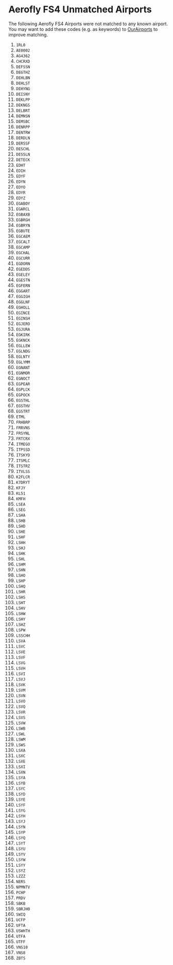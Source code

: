 # Aerofly FS4 Unmatched Airports

The following Aerofly FS4 Airports were not matched to any known airport. You may want to add these codes (e.g. as keywords) to [OurAirports](https://ourairports.com/) to improve matching.

1. `1RL0`
1. `AE0002`
1. `AG4362`
1. `CHCRXD`
1. `DEFSSN`
1. `DEGTHZ`
1. `DEHLBN`
1. `DEHLST`
1. `DEHYNG`
1. `DEISNY`
1. `DEKLPP`
1. `DEKNGS`
1. `DELBRT`
1. `DEMNSN`
1. `DEMSBC`
1. `DENRPP`
1. `DENTRW`
1. `DERDLN`
1. `DERSSF`
1. `DESCHL`
1. `DESSLN`
1. `DETECK`
1. `EDHT`
1. `EDIH`
1. `EDYF`
1. `EDYN`
1. `EDYO`
1. `EDYR`
1. `EDYZ`
1. `EGABOY`
1. `EGARCL`
1. `EGBAXB`
1. `EGBRGH`
1. `EGBRYN`
1. `EGBUTE`
1. `EGCAEM`
1. `EGCALT`
1. `EGCAMP`
1. `EGCHAL`
1. `EGCURR`
1. `EGDORN`
1. `EGEDDS`
1. `EGELEY`
1. `EGESTN`
1. `EGFERN`
1. `EGGART`
1. `EGGIGH`
1. `EGGLNF`
1. `EGHOLL`
1. `EGINCE`
1. `EGINSH`
1. `EGJERO`
1. `EGJURA`
1. `EGKIRK`
1. `EGKNCK`
1. `EGLLEW`
1. `EGLNDG`
1. `EGLNTY`
1. `EGLYMM`
1. `EGNANT`
1. `EGNMOR`
1. `EGNOCT`
1. `EGPEAR`
1. `EGPLCK`
1. `EGPOCK`
1. `EGSTHL`
1. `EGSTHV`
1. `EGSTRT`
1. `ETML`
1. `FRHBRP`
1. `FRRVNS`
1. `FRSYNL`
1. `FRTCRX`
1. `ITMEGO`
1. `ITPSSD`
1. `ITSKYD`
1. `ITSMLC`
1. `ITSTRZ`
1. `ITVLSS`
1. `K2FLCR`
1. `K7DRYT`
1. `KFJY`
1. `KL51`
1. `KMFH`
1. `LSEA`
1. `LSEG`
1. `LSHA`
1. `LSHB`
1. `LSHD`
1. `LSHE`
1. `LSHF`
1. `LSHH`
1. `LSHJ`
1. `LSHK`
1. `LSHL`
1. `LSHM`
1. `LSHN`
1. `LSHO`
1. `LSHP`
1. `LSHQ`
1. `LSHR`
1. `LSHS`
1. `LSHT`
1. `LSHV`
1. `LSHW`
1. `LSHY`
1. `LSHZ`
1. `LSPW`
1. `LSSCHH`
1. `LSVA`
1. `LSVC`
1. `LSVE`
1. `LSVF`
1. `LSVG`
1. `LSVH`
1. `LSVI`
1. `LSVJ`
1. `LSVK`
1. `LSVM`
1. `LSVN`
1. `LSVO`
1. `LSVQ`
1. `LSVR`
1. `LSVS`
1. `LSVW`
1. `LSWB`
1. `LSWL`
1. `LSWM`
1. `LSWS`
1. `LSXA`
1. `LSXC`
1. `LSXE`
1. `LSXI`
1. `LSXN`
1. `LSYA`
1. `LSYB`
1. `LSYC`
1. `LSYD`
1. `LSYE`
1. `LSYF`
1. `LSYG`
1. `LSYH`
1. `LSYJ`
1. `LSYN`
1. `LSYP`
1. `LSYQ`
1. `LSYT`
1. `LSYU`
1. `LSYV`
1. `LSYW`
1. `LSYY`
1. `LSYZ`
1. `LZZZ`
1. `NERS`
1. `NPMNTV`
1. `PCHP`
1. `PRDV`
1. `SBKB`
1. `SBRJH0`
1. `SWIQ`
1. `UCFP`
1. `UFTA`
1. `USWHTH`
1. `UTFA`
1. `UTFF`
1. `VNS10`
1. `VNS8`
1. `ZBTS`
